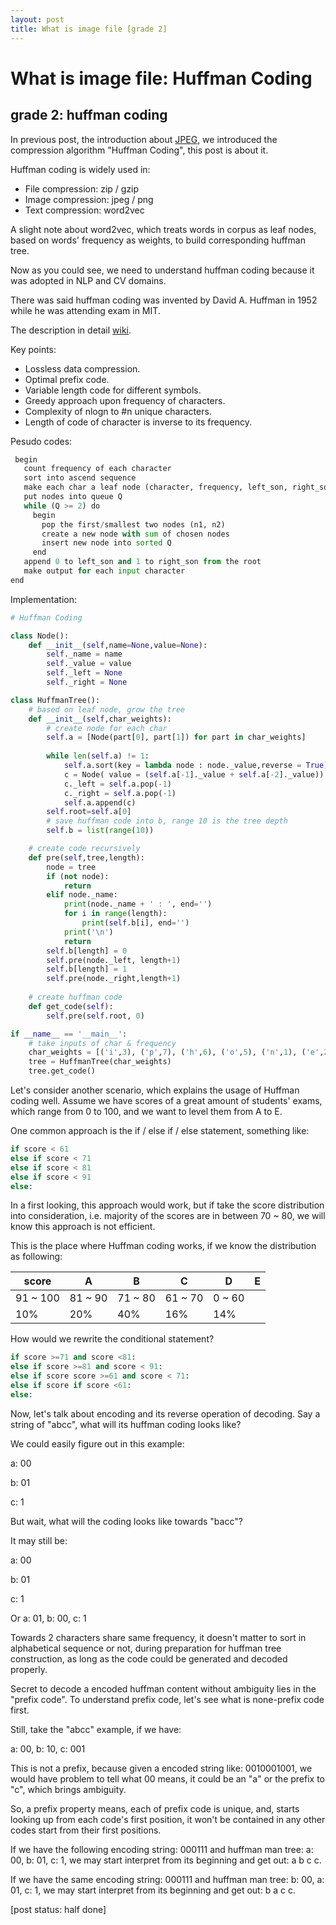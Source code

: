 ```yaml
---
layout: post
title: What is image file [grade 2]
---
```


# What is image file: Huffman Coding

## grade 2: huffman coding

In previous post, the introduction about [JPEG]({{site.url}}/2018/08/26/what-is-image-jpeg-heif-grade-1.html), we introduced the compression algorithm "Huffman Coding", this post is about it.

Huffman coding is widely used in:

* File compression: zip / gzip
* Image compression: jpeg / png
* Text compression: word2vec
  
A slight note about word2vec, which treats words in corpus as leaf nodes, based on words' frequency as weights, to build corresponding huffman tree.

Now as you could see, we need to understand huffman coding because it was adopted in NLP and CV domains.

There was said huffman coding was invented by David A. Huffman in 1952 while he was attending exam in MIT.

The description in detail [wiki](https://en.wikipedia.org/wiki/Huffman_coding).

Key points:

* Lossless data compression.
* Optimal prefix code.
* Variable length code for different symbols.
* Greedy approach upon frequency of characters.
* Complexity of nlogn to #n unique characters.
* Length of code of character is inverse to its frequency.

Pesudo codes:

```python
 begin
   count frequency of each character
   sort into ascend sequence
   make each char a leaf node (character, frequency, left_son, right_son)
   put nodes into queue Q
   while (Q >= 2) do
     begin
       pop the first/smallest two nodes (n1, n2)
       create a new node with sum of chosen nodes 
       insert new node into sorted Q
     end
   append 0 to left_son and 1 to right_son from the root
   make output for each input character
end
```

Implementation:

```python
# Huffman Coding

class Node():
    def __init__(self,name=None,value=None):
        self._name = name
        self._value = value
        self._left = None
        self._right = None

class HuffmanTree():
    # based on leaf node, grow the tree
    def __init__(self,char_weights):
        # create node for each char
        self.a = [Node(part[0], part[1]) for part in char_weights]
        
        while len(self.a) != 1:
            self.a.sort(key = lambda node : node._value,reverse = True)
            c = Node( value = (self.a[-1]._value + self.a[-2]._value))
            c._left = self.a.pop(-1)
            c._right = self.a.pop(-1)
            self.a.append(c)
        self.root=self.a[0]
        # save huffman code into b, range 10 is the tree depth
        self.b = list(range(10))

    # create code recursively
    def pre(self,tree,length):
        node = tree
        if (not node):
            return
        elif node._name:
            print(node._name + ' : ', end='')
            for i in range(length):
                print(self.b[i], end='')
            print('\n')
            return
        self.b[length] = 0
        self.pre(node._left, length+1)
        self.b[length] = 1
        self.pre(node._right,length+1)
        
    # create huffman code   
    def get_code(self):
        self.pre(self.root, 0)

if __name__ == '__main__':
    # take inputs of char & frequency
    char_weights = [('i',3), ('p',7), ('h',6), ('o',5), ('n',1), ('e',2)]
    tree = HuffmanTree(char_weights)
    tree.get_code()
```

Let's consider another scenario, which explains the usage of Huffman coding well. Assume we have scores of a great amount of students' exams, which range from 0 to 100, and we want to level them from A to E.

One common approach is the if / else if / else statement, something like:
``` python
if score < 61
else if score < 71
else if score < 81
else if score < 91
else:
```

In a first looking, this approach would work, but if take the score distribution into consideration, i.e. majority of the scores are in between 70 ~ 80, we will know this approach is not efficient.

This is the place where Huffman coding works, if we know the distribution as following:

score | A | B | C | D | E
--- | --- | --- | --- | --- | ---
| 91 ~ 100 | 81 ~ 90 | 71 ~ 80 | 61 ~ 70 | 0 ~ 60
| 10% | 20% | 40% | 16% | 14%

How would we rewrite the conditional statement?

```python
if score >=71 and score <81:
else if score >=81 and score < 91:
else if score score >=61 and score < 71:
else if score if score <61:
else:
```

Now, let's talk about encoding and its reverse operation of decoding. Say a string of "abcc", what will its huffman coding looks like?

We could easily figure out in this example:

a: 00

b: 01

c: 1

But wait, what will the coding looks like towards "bacc"? 

It may still be:

a: 00

b: 01

c: 1

Or a: 01, b: 00, c: 1

Towards 2 characters share same frequency, it doesn't matter to sort in alphabetical sequence or not, during preparation for huffman tree construction, as long as the code could be generated and decoded properly.

Secret to decode a encoded huffman content without ambiguity lies in the "prefix code". To understand prefix code, let's see what is none-prefix code first.

Still, take the "abcc" example, if we have:

a: 00, b: 10, c: 001

This is not a prefix, because given a encoded string like: 
0010001001, we would have problem to tell what 00 means, it could be an "a" or the prefix to "c", which brings ambiguity.

So, a prefix property means, each of prefix code is unique, and, starts looking up from each code's first position, it won't be contained in any other codes start from their first positions.

If we have the following encoding string: 000111 
and huffman man tree: a: 00, b: 01, c: 1, we may start interpret from its beginning and get out: a b c c.

If we have the same encoding string: 000111 
and huffman man tree: b: 00, a: 01, c: 1, we may start interpret from its beginning and get out: b a c c.

[post status: half done]